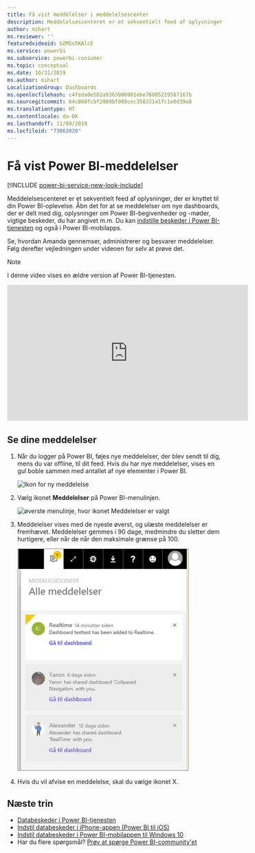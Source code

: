 ```yaml
---
title: Få vist meddelelser i meddelelsescenter
description: Meddelelsescenteret er et sekventielt feed af oplysninger, der er knyttet til din Power BI-oplevelse.
author: mihart
ms.reviewer: ''
featuredvideoid: bZMSv5KAlcE
ms.service: powerbi
ms.subservice: powerbi-consumer
ms.topic: conceptual
ms.date: 10/31/2019
ms.author: mihart
LocalizationGroup: Dashboards
ms.openlocfilehash: c4feda0e502a9363900901ebe76005219587167b
ms.sourcegitcommit: 64c860fcbf2969bf089cec358331a1fc1e0d39a8
ms.translationtype: HT
ms.contentlocale: da-DK
ms.lasthandoff: 11/09/2019
ms.locfileid: "73863020"
---
```

# <a name="view-power-bi-notifications"></a>Få vist Power BI-meddelelser

[!INCLUDE [power-bi-service-new-look-include](../includes/power-bi-service-new-look-include.md)]

Meddelelsescenteret er et sekventielt feed af oplysninger, der er knyttet til din Power BI-oplevelse. Åbn det for at se meddelelser om nye dashboards, der er delt med dig, oplysninger om Power BI-begivenheder og -møder, vigtige beskeder, du har angivet m.m. Du kan [indstille beskeder i Power BI-tjenesten](end-user-alerts.md) og også i Power BI-mobilapps.

Se, hvordan Amanda gennemser, administrerer og besvarer meddelelser. Følg derefter vejledningen under videoen for selv at prøve det.    

> [!NOTE]
> I denne video vises en ældre version af Power BI-tjenesten. 

<iframe width="560" height="315" src="https://www.youtube.com/embed/bZMSv5KAlcE" frameborder="0" allowfullscreen></iframe>

## <a name="view-your-notifications"></a>Se dine meddelelser
1. Når du logger på Power BI, føjes nye meddelelser, der blev sendt til dig, mens du var offline, til dit feed. Hvis du har nye meddelelser, vises en gul boble sammen med antallet af nye elementer i Power BI.
   
   ![Ikon for ny meddelelse](./media/end-user-notification-center/power-bi-new-notification.png)
2. Vælg ikonet **Meddelelser** på Power BI-menulinjen.
   
   ![øverste menulinje, hvor ikonet Meddelelser er valgt](./media/end-user-notification-center/power-bi-notifications-icon.png)
3. Meddelelser vises med de nyeste øverst, og ulæste meddelelser er fremhævet. Meddelelser gemmes i 90 dage, medmindre du sletter dem hurtigere, eller når de når den maksimale grænse på 100.
   
   ![Meddelelsescenter](./media/end-user-notification-center/power-bi-notification-center.png)
4. Hvis du vil afvise en meddelelse, skal du vælge ikonet X.

## <a name="next-steps"></a>Næste trin
* [Databeskeder i Power BI-tjenesten](end-user-alerts.md)
* [Indstil databeskeder i iPhone-appen (Power BI til iOS)](mobile/mobile-set-data-alerts-in-the-mobile-apps.md)
* [Indstil databeskeder i Power BI-mobilappen til Windows 10](mobile/mobile-set-data-alerts-in-the-mobile-apps.md)
* Har du flere spørgsmål? [Prøv at spørge Power BI-community'et](https://community.powerbi.com/)

